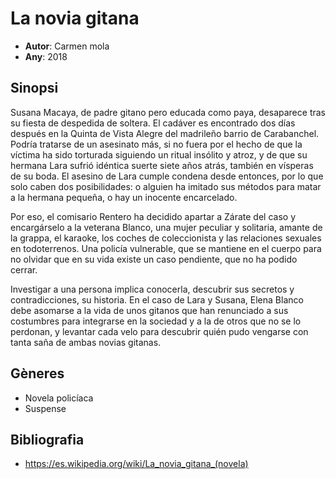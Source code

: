 # La novia gitana
- __Autor__: Carmen mola
- __Any__: 2018

## Sinopsi
Susana Macaya, de padre gitano pero educada como paya, desaparece tras su fiesta de despedida de soltera. El cadáver es encontrado dos días después en la Quinta de Vista Alegre del madrileño barrio de Carabanchel. Podría tratarse de un asesinato más, si no fuera por el hecho de que la víctima ha sido torturada siguiendo un ritual insólito y atroz, y de que su hermana Lara sufrió idéntica suerte siete años atrás, también en vísperas de su boda. El asesino de Lara cumple condena desde entonces, por lo que solo caben dos posibilidades: o alguien ha imitado sus métodos para matar a la hermana pequeña, o hay un inocente encarcelado.

Por eso, el comisario Rentero ha decidido apartar a Zárate del caso y encargárselo a la veterana Blanco, una mujer peculiar y solitaria, amante de la grappa, el karaoke, los coches de coleccionista y las relaciones sexuales en todoterrenos. Una policía vulnerable, que se mantiene en el cuerpo para no olvidar que en su vida existe un caso pendiente, que no ha podido cerrar.

Investigar a una persona implica conocerla, descubrir sus secretos y contradicciones, su historia. En el caso de Lara y Susana, Elena Blanco debe asomarse a la vida de unos gitanos que han renunciado a sus costumbres para integrarse en la sociedad y a la de otros que no se lo perdonan, y levantar cada velo para descubrir quién pudo vengarse con tanta saña de ambas novias gitanas.

## Gèneres
-   Novela policíaca
-   Suspense


## Bibliografia
- https://es.wikipedia.org/wiki/La_novia_gitana_(novela)
